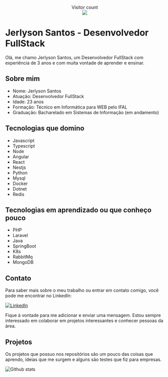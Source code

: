 <p align="center"> 
  Visitor count<br>
  <img src="https://profile-counter.glitch.me/jerlysonsantos/count.svg" />
</p>


# Jerlyson Santos - Desenvolvedor FullStack

Olá, me chamo Jerlyson Santos, um Desenvolvedor FullStack com experiência de 3 anos e com muita vontade de aprender e ensinar.

## Sobre mim

- Nome: Jerlyson Santos
- Atuação: Desenvolvedor FullStack
- Idade: 23 anos
- Formação: Técnico em Informática para WEB pelo IFAL
- Graduação: Bacharelado em Sistemas de Informação (em andamento)

## Tecnologias que domino

- Javascript
- Typescript
- Node
- Angular
- React
- Nestjs
- Python
- Mysql
- Docker
- Dotnet
- Redis

## Tecnologias em aprendizado ou que conheço pouco

- PHP
- Laravel
- Java
- SpringBoot
- K8s
- RabbitMq
- MongoDB

## Contato

Para saber mais sobre o meu trabalho ou entrar em contato comigo, você pode me encontrar no LinkedIn:

[![LinkedIn](https://img.shields.io/badge/LinkedIn-Connect-blue?style=flat&logo=linkedin&logoColor=white)](https://www.linkedin.com/in/jerlyson-santos)

Fique à vontade para me adicionar e enviar uma mensagem. Estou sempre interessado em colaborar em projetos interessantes e conhecer pessoas da área.

## Projetos

Os projetos que possuo nos repositórios são um pouco das coisas que aprendo, ideias que me surgem e alguns são testes que fiz para empresas.


![Github stats](https://github-readme-stats.vercel.app/api?username=jerlysonsantos&show_icons=true&theme=dracula)
